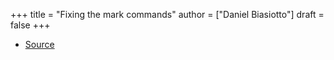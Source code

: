 +++
title = "Fixing the mark commands"
author = ["Daniel Biasiotto"]
draft = false
+++

-   [Source](https://masteringemacs.org/article/fixing-mark-commands-transient-mark-mode)